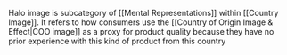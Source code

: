 Halo image is subcategory of [[Mental Representations]] within [[Country Image]]. It refers to how consumers use the [[Country of Origin Image & Effect|COO image]] as a proxy for product quality because they have no prior experience with this kind of product from this country